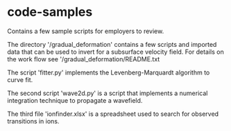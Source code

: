 # code-samples
Contains a few sample scripts for employers to review.

The directory '/gradual_deformation' contains a few scripts and imported data
that can be used to invert for a subsurface velocity field. For details on the work flow
see '/gradual_deformation/README.txt

The script 'fitter.py' implements the Levenberg-Marquardt algorithm to curve fit.

The second script 'wave2d.py' is a script that implements a numerical integration technique to propagate a wavefield.

The third file 'ionfinder.xlsx' is a spreadsheet used to search for observed transitions in ions.


